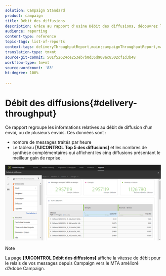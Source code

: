 ```yaml
---
solution: Campaign Standard
product: campaign
title: Débit des diffusions
description: Grâce au rapport d'usine Débit des diffusions, découvrez les performances de votre diffusion.
audience: reporting
content-type: reference
topic-tags: list-of-reports
context-tags: deliveryThroughputReport,main;campaignThroughputReport,main;programThroughputReport,main
translation-type: tm+mt
source-git-commit: 501f52624ce253eb7b0d36d908ac8502cf1d3b48
workflow-type: tm+mt
source-wordcount: '83'
ht-degree: 100%

---
```



# Débit des diffusions{#delivery-throughput}

Ce rapport regroupe les informations relatives au débit de diffusion d&#39;un envoi, ou de plusieurs envois. Ces données sont :

* nombre de messages traités par heure
* Le tableau **[!UICONTROL Top 5 des diffusions]** et les nombres de synthèse complémentaires qui affichent les cinq diffusions présentant le meilleur gain de reprise.

![](assets/delivery_reports_1.png)

>[!NOTE]
>
>La page **[!UICONTROL Débit des diffusions]** affiche la vitesse de débit pour le relais de vos messages depuis Campaign vers le MTA amélioré d’Adobe Campaign.

